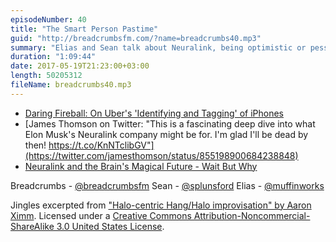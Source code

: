 ```yaml
---
episodeNumber: 40
title: "The Smart Person Pastime"
guid: "http://breadcrumbsfm.com/?name=breadcrumbs40.mp3"
summary: "Elias and Sean talk about Neuralink, being optimistic or pessimistic about future technology, the erosion of skills over time, and how we view our current world and culture in relation to the past."
duration: "1:09:44"
date: 2017-05-19T21:23:00+03:00
length: 50205312
fileName: breadcrumbs40.mp3
---
```


- [ Daring Fireball: On Uber's 'Identifying and Tagging' of iPhones](https://daringfireball.net/2017/04/uber_identifying_and_tagging_iphones)
- [James Thomson on Twitter: "This is a fascinating deep dive into what Elon Musk's Neuralink company might be for. I'm glad I'll be dead by then! https://t.co/KnNTclibGV"](https://twitter.com/jamesthomson/status/855198900684238848)
- [Neuralink and the Brain's Magical Future - Wait But Why](http://waitbutwhy.com/2017/04/neuralink.html)

Breadcrumbs - [@breadcrumbsfm](https://twitter.com/breadcrumbsfm) Sean - [@splunsford](https://twitter.com/splunsford) Elias - [@muffinworks](https://twitter.com/muffinworks)

Jingles excerpted from [ "Halo-centric Hang/Halo improvisation" by Aaron Ximm](http://freemusicarchive.org/music/aaron_ximm/handpans_and_the_hang/). Licensed under a [Creative Commons Attribution-Noncommercial-ShareAlike 3.0 United States License](http://creativecommons.org/licenses/by-nc-sa/3.0/us/).
